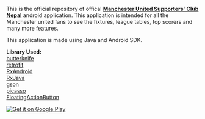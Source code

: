 This is the official repository of offical **[Manchester United Supporters' Club Nepal](http://manutd.org.np/)** android application. This application
is intended for all the Manchester united fans to see the fixtures, league tables, top scorers and many more features.

This application is made using Java and Android SDK.

**Library Used:**  
[butterknife](https://github.com/JakeWharton/butterknife)  
[retrofit](https://github.com/square/retrofit)  
[RxAndroid](https://github.com/ReactiveX/RxAndroid)  
[RxJava](https://github.com/ReactiveX/RxJava)  
[gson](https://github.com/google/gson)  
[picasso](https://github.com/square/picasso)  
[FloatingActionButton](https://github.com/Clans/FloatingActionButton)


<a href="https://play.google.com/store/apps/details?id=com.awecode.muscn">
<img alt="Get it on Google Play" src="http://steverichey.github.io/google-play-badge-svg/img/en_get.svg" />
</a>

